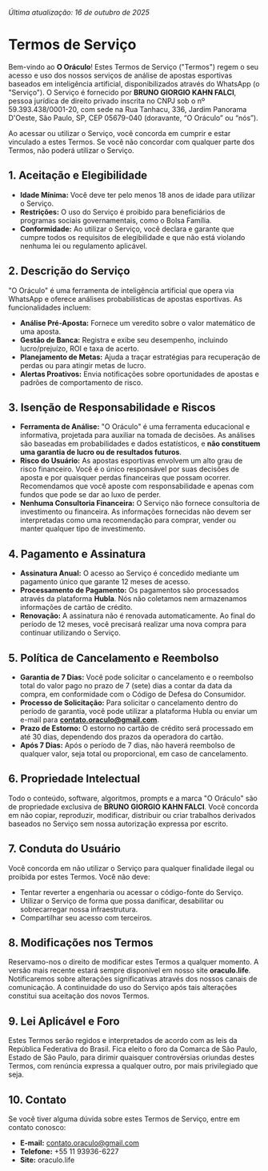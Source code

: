 _Última atualização: 16 de outubro de 2025_

# Termos de Serviço

Bem-vindo ao **O Oráculo**! Estes Termos de Serviço ("Termos") regem o seu acesso e uso dos nossos serviços de análise de apostas esportivas baseados em inteligência artificial, disponibilizados através do WhatsApp (o "Serviço"). O Serviço é fornecido por **BRUNO GIORGIO KAHN FALCI**, pessoa jurídica de direito privado inscrita no CNPJ sob o nº 59.393.438/0001-20, com sede na Rua Tanhacu, 336, Jardim Panorama D'Oeste, São Paulo, SP, CEP 05679-040 (doravante, “O Oráculo” ou “nós”).

Ao acessar ou utilizar o Serviço, você concorda em cumprir e estar vinculado a estes Termos. Se você não concordar com qualquer parte dos Termos, não poderá utilizar o Serviço.

## 1. Aceitação e Elegibilidade

- **Idade Mínima:** Você deve ter pelo menos 18 anos de idade para utilizar o Serviço.
- **Restrições:** O uso do Serviço é proibido para beneficiários de programas sociais governamentais, como o Bolsa Família.
- **Conformidade:** Ao utilizar o Serviço, você declara e garante que cumpre todos os requisitos de elegibilidade e que não está violando nenhuma lei ou regulamento aplicável.

## 2. Descrição do Serviço

"O Oráculo" é uma ferramenta de inteligência artificial que opera via WhatsApp e oferece análises probabilísticas de apostas esportivas. As funcionalidades incluem:

- **Análise Pré-Aposta:** Fornece um veredito sobre o valor matemático de uma aposta.
- **Gestão de Banca:** Registra e exibe seu desempenho, incluindo lucro/prejuízo, ROI e taxa de acerto.
- **Planejamento de Metas:** Ajuda a traçar estratégias para recuperação de perdas ou para atingir metas de lucro.
- **Alertas Proativos:** Envia notificações sobre oportunidades de apostas e padrões de comportamento de risco.

## 3. Isenção de Responsabilidade e Riscos

- **Ferramenta de Análise:** "O Oráculo" é uma ferramenta educacional e informativa, projetada para auxiliar na tomada de decisões. As análises são baseadas em probabilidades e dados estatísticos, e **não constituem uma garantia de lucro ou de resultados futuros**.
- **Risco do Usuário:** As apostas esportivas envolvem um alto grau de risco financeiro. Você é o único responsável por suas decisões de aposta e por quaisquer perdas financeiras que possam ocorrer. Recomendamos que você aposte com responsabilidade e apenas com fundos que pode se dar ao luxo de perder.
- **Nenhuma Consultoria Financeira:** O Serviço não fornece consultoria de investimento ou financeira. As informações fornecidas não devem ser interpretadas como uma recomendação para comprar, vender ou manter qualquer tipo de investimento.

## 4. Pagamento e Assinatura

- **Assinatura Anual:** O acesso ao Serviço é concedido mediante um pagamento único que garante 12 meses de acesso.
- **Processamento de Pagamento:** Os pagamentos são processados através da plataforma **Hubla**. Nós não coletamos nem armazenamos informações de cartão de crédito.
- **Renovação:** A assinatura não é renovada automaticamente. Ao final do período de 12 meses, você precisará realizar uma nova compra para continuar utilizando o Serviço.

## 5. Política de Cancelamento e Reembolso

- **Garantia de 7 Dias:** Você pode solicitar o cancelamento e o reembolso total do valor pago no prazo de 7 (sete) dias a contar da data da compra, em conformidade com o Código de Defesa do Consumidor.
- **Processo de Solicitação:** Para solicitar o cancelamento dentro do período de garantia, você pode utilizar a plataforma Hubla ou enviar um e-mail para **contato.oraculo@gmail.com**.
- **Prazo de Estorno:** O estorno no cartão de crédito será processado em até 30 dias, dependendo dos prazos da operadora do cartão.
- **Após 7 Dias:** Após o período de 7 dias, não haverá reembolso de qualquer valor, seja total ou proporcional, em caso de cancelamento.

## 6. Propriedade Intelectual

Todo o conteúdo, software, algoritmos, prompts e a marca "O Oráculo" são de propriedade exclusiva de **BRUNO GIORGIO KAHN FALCI**. Você concorda em não copiar, reproduzir, modificar, distribuir ou criar trabalhos derivados baseados no Serviço sem nossa autorização expressa por escrito.

## 7. Conduta do Usuário

Você concorda em não utilizar o Serviço para qualquer finalidade ilegal ou proibida por estes Termos. Você não deve:

- Tentar reverter a engenharia ou acessar o código-fonte do Serviço.
- Utilizar o Serviço de forma que possa danificar, desabilitar ou sobrecarregar nossa infraestrutura.
- Compartilhar seu acesso com terceiros.

## 8. Modificações nos Termos

Reservamo-nos o direito de modificar estes Termos a qualquer momento. A versão mais recente estará sempre disponível em nosso site **oraculo.life**. Notificaremos sobre alterações significativas através dos nossos canais de comunicação. A continuidade do uso do Serviço após tais alterações constitui sua aceitação dos novos Termos.

## 9. Lei Aplicável e Foro

Estes Termos serão regidos e interpretados de acordo com as leis da República Federativa do Brasil. Fica eleito o foro da Comarca de São Paulo, Estado de São Paulo, para dirimir quaisquer controvérsias oriundas destes Termos, com renúncia expressa a qualquer outro, por mais privilegiado que seja.

## 10. Contato

Se você tiver alguma dúvida sobre estes Termos de Serviço, entre em contato conosco:

- **E-mail:** contato.oraculo@gmail.com
- **Telefone:** +55 11 93936-6227
- **Site:** oraculo.life

